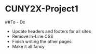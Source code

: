 # CUNY2X-Project1
##To - Do
* Update headers and footers for all sites
* Remove In-Line CSS
* Finish writing the other pages
* Make it all fancy
